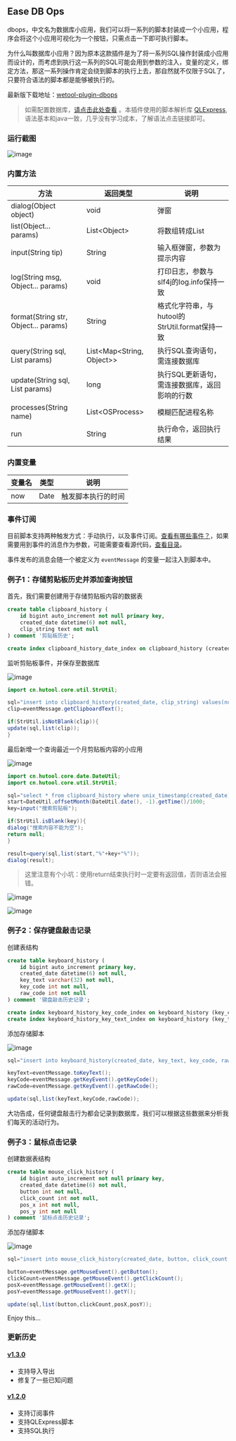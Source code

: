 ## Ease DB Ops

dbops，中文名为数据库小应用，我们可以将一系列的脚本封装成一个小应用，程序会将这个小应用可视化为一个按钮，只需点击一下即可执行脚本。

为什么叫数据库小应用？因为原本这款插件是为了将一系列SQL操作封装成小应用而设计的，而考虑到执行这一系列的SQL可能会用到参数的注入，变量的定义，绑定方法，那这一系列操作肯定会绕到脚本的执行上去，那自然就不仅限于SQL了，只要符合语法的脚本都是能够被执行的。

最新版下载地址：[wetool-plugin-dbops](http://share.qiniu.easepan.xyz/tool/wetool/plugin/wetool-plugin-dbops-1.3.0.jar)

> 如需配置数据库，[请点击此处查看](https://gitee.com/code4everything/wetool) 。本插件使用的脚本解析库 [QLExpress](https://github.com/alibaba/QLExpress), 语法基本和java一致，几乎没有学习成本，了解语法点击链接即可。

### 运行截图

![image](images/dbops.png)

### 内置方法

|方法|返回类型|说明|
|---|---|---|
|dialog(Object object)|void|弹窗|
|list(Object... params)|List\<Object\>|将数组转成List|
|input(String tip)|String|输入框弹窗，参数为提示内容|
|log(String msg, Object... params)|void|打印日志，参数与slf4j的log.info保持一致|
|format(String str, Object... params)|String|格式化字符串，与hutool的StrUtil.format保持一致|
|query(String sql, List params)|List\<Map\<String, Object\>\>|执行SQL查询语句，需连接数据库|
|update(String sql, List params)|long|执行SQL更新语句，需连接数据库，返回影响的行数|
|processes(String name)|List\<OSProcess\>|模糊匹配进程名称|
|run|String|执行命令，返回执行结果|

### 内置变量

|变量名|类型|说明|
|---|---|---|
|now|Date|触发脚本执行的时间|

### 事件订阅

目前脚本支持两种触发方式：手动执行，以及事件订阅。[查看有哪些事件？](../../wetool-plugin-support/readme.md)，如果需要用到事件的消息作为参数，可能需要查看源代码，[查看目录](../../wetool-plugin-support/src/main/java/org/code4everything/wetool/plugin/support/event/message)。

事件发布的消息会随一个被定义为 `eventMessage` 的变量一起注入到脚本中。

### 例子1：存储剪贴板历史并添加查询按钮

首先，我们需要创建用于存储剪贴板内容的数据表

```sql
create table clipboard_history (
    id bigint auto_increment not null primary key,
    created_date datetime(6) not null,
    clip_string text not null
) comment '剪贴板历史';

create index clipboard_history_date_index on clipboard_history (created_date desc);
```

监听剪贴板事件，并保存至数据库

![image](images/save_clipboard.png)

```java
import cn.hutool.core.util.StrUtil;

sql="insert into clipboard_history(created_date, clip_string) values(now(6),?)";
clip=eventMessage.getClipboardText();

if(StrUtil.isNotBlank(clip)){
update(sql,list(clip));
}
```

最后新增一个查询最近一个月剪贴板内容的小应用

![image](images/search_clipboard.png)

```java
import cn.hutool.core.date.DateUtil;
import cn.hutool.core.util.StrUtil;

sql="select * from clipboard_history where unix_timestamp(created_date)>? and clip_string like ?";
start=DateUtil.offsetMonth(DateUtil.date(), -1).getTime()/1000;
key=input("搜索剪贴板");

if(StrUtil.isBlank(key)){
dialog("搜索内容不能为空");
return null;
}

result=query(sql,list(start,"%"+key+"%"));
dialog(result);
```

> 这里注意有个小坑：使用return结束执行时一定要有返回值，否则语法会报错。

![image](images/search_clipboard_input.png)

![image](images/search_clipboard_result.png)

### 例子2：保存键盘敲击记录

创建表结构

```sql
create table keyboard_history (
    id bigint auto_increment primary key,
    created_date datetime(6) not null,
    key_text varchar(32) not null,
    key_code int not null,
    raw_code int not null
) comment '键盘敲击历史记录';

create index keyboard_history_key_code_index on keyboard_history (key_code);
create index keyboard_history_key_text_index on keyboard_history (key_text);
```

添加存储脚本

![image](images/key_board_history.png)

```java
sql="insert into keyboard_history(created_date, key_text, key_code, raw_code) values(now(6),?,?,?)";

keyText=eventMessage.toKeyText();
keyCode=eventMessage.getKeyEvent().getKeyCode();
rawCode=eventMessage.getKeyEvent().getRawCode();

update(sql,list(keyText,keyCode,rawCode));
```

大功告成，任何键盘敲击行为都会记录到数据库，我们可以根据这些数据来分析我们每天的活动行为。

### 例子3：鼠标点击记录

创建数据表结构

```sql
create table mouse_click_history (
    id bigint auto_increment not null primary key,
    created_date datetime(6) not null,
    button int not null,
    click_count int not null,
    pos_x int not null,
    pos_y int not null
) comment '鼠标点击历史记录';
```

添加存储脚本

![image](images/mouse_click_histor.png)

```java
sql="insert into mouse_click_history(created_date, button, click_count, pos_x, pos_y) values(now(6),?,?,?,?)";

button=eventMessage.getMouseEvent().getButton();
clickCount=eventMessage.getMouseEvent().getClickCount();
posX=eventMessage.getMouseEvent().getX();
posY=eventMessage.getMouseEvent().getY();

update(sql,list(button,clickCount,posX,posY));
```

Enjoy this...

### 更新历史

#### [v1.3.0](http://share.qiniu.easepan.xyz/tool/wetool/plugin/wetool-plugin-dbops-1.3.0.jar)

- 支持导入导出
- 修复了一些已知问题

#### [v1.2.0](http://share.qiniu.easepan.xyz/tool/wetool/plugin/wetool-plugin-dbops-1.2.0.jar)

- 支持订阅事件
- 支持QLExpress脚本
- 支持SQL执行
